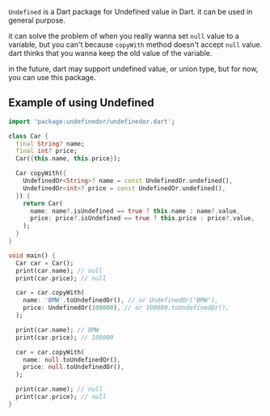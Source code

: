

`Undefined` is a Dart package for Undefined value in Dart.
it can be used in general purpose.

it can solve the problem of when you really wanna set `null` value to a variable, but you can't because ``copyWith`` method doesn't accept `null` value. dart thinks that you wanna keep the old value of the variable.

in the future, dart may support undefined value, or union type, but for now, you can use this package.

## Example of using Undefined

```dart
import 'package:undefinedor/undefinedor.dart';

class Car {
  final String? name;
  final int? price;
  Car({this.name, this.price});

  Car copyWith({
    UndefinedOr<String>? name = const UndefinedOr.undefined(),
    UndefinedOr<int>? price = const UndefinedOr.undefined(),
  }) {
    return Car(
      name: name?.isUndefined == true ? this.name : name?.value,
      price: price?.isUndefined == true ? this.price : price?.value,
    );
  }
}

void main() {
  Car car = Car();
  print(car.name); // null
  print(car.price); // null

  car = car.copyWith(
    name: 'BMW'.toUndefinedOr(), // or UndefinedOr('BMW'),
    price: UndefinedOr(100000), // or 100000.toUndefinedOr(),
  );

  print(car.name); // BMW
  print(car.price); // 100000

  car = car.copyWith(
    name: null.toUndefinedOr(),
    price: null.toUndefinedOr(),
  );

  print(car.name); // null
  print(car.price); // null
}
```
